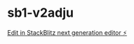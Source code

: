 # sb1-v2adju

[Edit in StackBlitz next generation editor ⚡️](https://stackblitz.com/~/github.com/akashravi95/sb1-v2adju)